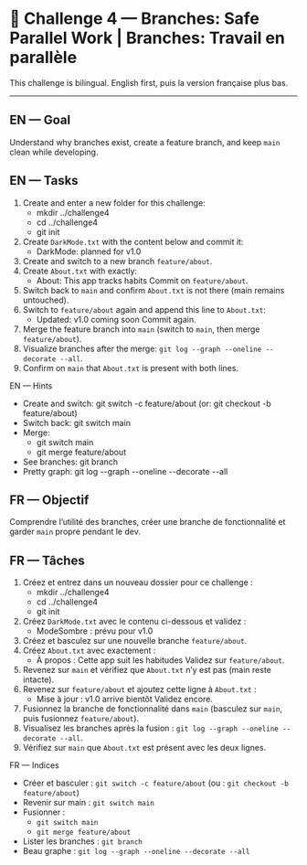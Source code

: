 # 🧩 Challenge 4 — Branches: Safe Parallel Work | Branches: Travail en parallèle

This challenge is bilingual. English first, puis la version française plus bas.

---

## EN — Goal

Understand why branches exist, create a feature branch, and keep `main` clean while developing.

## EN — Tasks

1. Create and enter a new folder for this challenge:
   - mkdir ../challenge4
   - cd ../challenge4
   - git init
2. Create `DarkMode.txt` with the content below and commit it:
   - DarkMode: planned for v1.0
3. Create and switch to a new branch `feature/about`.
4. Create `About.txt` with exactly:
   - About: This app tracks habits
     Commit on `feature/about`.
5. Switch back to `main` and confirm `About.txt` is not there (main remains untouched).
6. Switch to `feature/about` again and append this line to `About.txt`:
   - Updated: v1.0 coming soon
     Commit again.
7. Merge the feature branch into `main` (switch to `main`, then merge `feature/about`).
8. Visualize branches after the merge: `git log --graph --oneline --decorate --all`.
9. Confirm on `main` that `About.txt` is present with both lines.

EN — Hints

- Create and switch: git switch -c feature/about (or: git checkout -b feature/about)
- Switch back: git switch main
- Merge:
  - git switch main
  - git merge feature/about
- See branches: git branch
- Pretty graph: git log --graph --oneline --decorate --all

## FR — Objectif

Comprendre l’utilité des branches, créer une branche de fonctionnalité et garder `main` propre pendant le dev.

## FR — Tâches

1. Créez et entrez dans un nouveau dossier pour ce challenge :
   - mkdir ../challenge4
   - cd ../challenge4
   - git init
2. Créez `DarkMode.txt` avec le contenu ci-dessous et validez :
   - ModeSombre : prévu pour v1.0
3. Créez et basculez sur une nouvelle branche `feature/about`.
4. Créez `About.txt` avec exactement :
   - À propos : Cette app suit les habitudes
     Validez sur `feature/about`.
5. Revenez sur `main` et vérifiez que `About.txt` n’y est pas (main reste intacte).
6. Revenez sur `feature/about` et ajoutez cette ligne à `About.txt` :
   - Mise à jour : v1.0 arrive bientôt
     Validez encore.
7. Fusionnez la branche de fonctionnalité dans `main` (basculez sur `main`, puis fusionnez `feature/about`).
8. Visualisez les branches après la fusion : `git log --graph --oneline --decorate --all`.
9. Vérifiez sur `main` que `About.txt` est présent avec les deux lignes.

FR — Indices

- Créer et basculer : `git switch -c feature/about` (ou : `git checkout -b feature/about`)
- Revenir sur main : `git switch main`
- Fusionner :
  - `git switch main`
  - `git merge feature/about`
- Lister les branches : `git branch`
- Beau graphe : `git log --graph --oneline --decorate --all`
